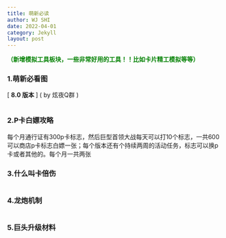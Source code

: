 ```yaml
---
title: 萌新必读
author: WJ SHI
date: 2022-04-01
category: Jekyll
layout: post
---
```


  **<font color='green'>（新增模拟工具板块，一些非常好用的工具！！比如卡片精工模拟等等）</font>**

### 1.萌新必看图

[ **8.0 版本** ]    ( by 炫夜Q群 )

<img src="https://www.nextstepone.ltd/mff/images/mengxin1.jpg" alt="" referrerpolicy="no-referrer">



### 2.P卡白嫖攻略

每个月通行证有300p卡标志，然后巨型首领大战每天可以打10个标志，一共600可以商店p卡标志白嫖一张；每个版本还有个持续两周的活动任务，标志可以换p卡或者其他的。每个月一共两张



### 3.什么叫卡倍伤

<img src="https://www.nextstepone.ltd/mff/images/beishang1.jpg" alt="" referrerpolicy="no-referrer">



### 4.龙炮机制

<img src="https://www.nextstepone.ltd/mff/images/longpao1.jpg" alt="" referrerpolicy="no-referrer" style="zoom:50%;" >

### 5.巨头升级材料

<img src="https://www.nextstepone.ltd/mff/images/shengjicailiao1.jpg" alt="" referrerpolicy="no-referrer" style="zoom:50%;" >
